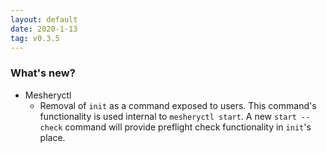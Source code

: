 ```yaml
---
layout: default
date: 2020-1-13
tag: v0.3.5
---
```


### What's new?

- Mesheryctl
  - Removal of `init` as a command exposed to users. This command's functionality is used internal to `mesheryctl start`. A new `start --check` command will provide preflight check functionality in `init`'s place.

